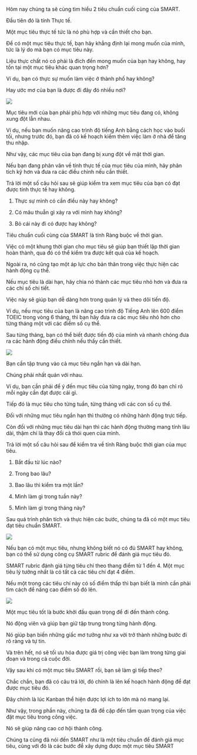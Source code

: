 Hôm nay chúng ta sẽ cùng tìm hiểu 2 tiêu chuẩn cuối cùng của SMART.


Đầu tiên đó là tính Thực tế.

Một mục tiêu thực tế tức là nó phù hợp và cần thiết cho bạn.

Để có một mục tiêu thực tế, bạn hãy khẳng định lại mong muốn của mình, tức là lý do mà bạn có mục tiêu này.

Liệu thực chất nó có phải là đích đến mong muốn của bạn hay không, hay tồn tại một mục tiêu khác quan trọng hơn?

Ví dụ, bạn có thực sự muốn làm việc ở thành phố hay không? 

Hay ước mơ của bạn là được đi đây đó nhiều nơi?

![](https://images.viblo.asia/a91e3636-d4eb-4aa2-adfb-b8d1baa94ec9.png)

Mục tiêu mới của bạn phải phù hợp với những mục tiêu đang có, không xung đột lẫn nhau.

Ví dụ, nếu bạn muốn nâng cao trình độ tiếng Anh bằng cách học vào buổi tối, nhưng trước đó, bạn đã có kế hoạch kiếm thêm việc làm ở nhà để tăng thu nhập.

Như vậy, các mục tiêu của bạn đang bị xung đột về mặt thời gian.

Nếu bạn đang phân vân về tính thực tế của mục tiêu của mình, hãy phân tích kỹ hơn và đưa ra các điều chỉnh nếu cần thiết.

Trả lời một số câu hỏi sau sẽ giúp kiểm tra xem mục tiêu của bạn có đạt được tính thực tế hay không.

1. Thực sự mình có cần điều này hay không?

2. Có mâu thuẫn gì xảy ra với mình hay không?

3. Bỏ cái này đi có được hay không?


Tiêu chuẩn cuối cùng của SMART là tính Ràng buộc về thời gian.

Việc có một khung thời gian cho mục tiêu sẽ giúp bạn thiết lập thời gian hoàn thành, qua đó có thể kiểm tra được kết quả của kế hoạch.

Ngoài ra, nó cũng tạo một áp lực cho bản thân trong việc thực hiện các hành động cụ thể.

Nếu mục tiêu là dài hạn, hãy chia nó thành các mục tiêu nhỏ hơn và đưa ra các chỉ số chi tiết.

Việc này sẽ giúp bạn dễ dàng hơn trong quản lý và theo dõi tiến độ.

Ví dụ, nếu mục tiêu của bạn là nâng cao trình độ Tiếng Anh lên 600 điểm TOEIC trong vòng 6 tháng, thì bạn hãy đưa ra các mục tiêu nhỏ hơn cho từng tháng một với các điểm số cụ thể.

Sau từng tháng, bạn có thể biết được tiến độ của mình và nhanh chóng đưa ra các hành động điều chỉnh nếu thấy cần thiết.

![](https://images.viblo.asia/417196ed-cc42-4248-94ac-6b47d42de0f4.png)

Bạn cần tập trung vào cả mục tiêu ngắn hạn và dài hạn.

Chúng phải nhất quán với nhau.

Ví dụ, bạn cần phải để ý đến mục tiêu của từng ngày, trong đó bạn chỉ rõ mỗi ngày cần đạt được cái gì.

Tiếp đó là mục tiêu cho từng tuần, từng tháng với các con số cụ thể.

Đối với những mục tiêu ngắn hạn thì thường có những hành động trực tiếp.

Còn đối với những mục tiêu dài hạn thì các hành động thường mang tính lâu dài, thậm chí là thay đổi cả thói quen của mình.

Trả lời một số câu hỏi sau để kiểm tra về tính Ràng buộc thời gian của mục tiêu.

1. Bắt đầu từ lúc nào?

2. Trong bao lâu?

3. Bao lâu thì kiểm tra một lần?

4. Mình làm gì trong tuần này?
 
5. Mình làm gì trong tháng này?

Sau quá trình phân tích và thực hiện các bước, chúng ta đã có một mục tiêu đạt tiêu chuẩn SMART.

![](https://images.viblo.asia/5900f3a4-5377-4e1d-b08e-d755b7db3b7a.png)

Nếu bạn có một mục tiêu, nhưng không biết nó có đủ SMART hay không, bạn có thể sử dụng công cụ SMART rubric để đánh giá mục tiêu đó.

SMART rubric đánh giá từng tiêu chí theo thang điểm từ 1 đến 4. Một mục tiêu lý tưởng nhất là có tất cả các tiêu chí đạt 4 điểm.

Nếu một trong các tiêu chí này có số điểm thấp thì bạn biết là mình cần phải tìm cách để nâng cao điểm số đó lên.

![](https://images.viblo.asia/eb0e68f6-9868-4627-9666-2e8537782d2e.png)

Một mục tiêu tốt là bước khởi đầu quan trọng để đi đến thành công.

Nó động viên và giúp bạn giữ tập trung trong từng hành động.

Nó giúp bạn biến những giấc mơ tưởng như xa vời trở thành những bước đi rõ ràng và tự tin.

Và trên hết, nó sẽ tối ưu hóa được giá trị công việc bạn làm trong từng giai đoạn và trong cả cuộc đời.

Vậy sau khi có một mục tiêu SMART rồi, bạn sẽ làm gì tiếp theo?

Chắc chắn, bạn đã có câu trả lời, đó chính là lên kế hoạch hành động để đạt được mục tiêu đó.

Đây chính là lúc Kanban thể hiện được lợi ích to lớn mà nó mang lại.

Như vậy, trong phần này, chúng ta đã đề cập đến tầm quan trọng của việc đặt mục tiêu trong công việc.

Nó sẽ giúp nâng cao cơ hội thành công.

Chúng ta cũng đã nói đến SMART như là một tiêu chuẩn để đánh giá mục tiêu, cùng với đó là các bước để xây dựng được một mục tiêu SMART